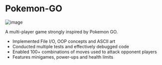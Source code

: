 # Pokemon-GO

![image](https://user-images.githubusercontent.com/114494319/212311469-80bb5380-0b54-406c-bf94-2e216181f61a.png)

                                
A multi-player game strongly inspired by Pokemon GO.

- Implemented File I/O, OOP concepts and ASCII art
- Conducted multiple tests and effectively debugged code 
- Enabled 100+ combinations of moves used to attack opponent players 
- Features minigames, power-ups and health limits

